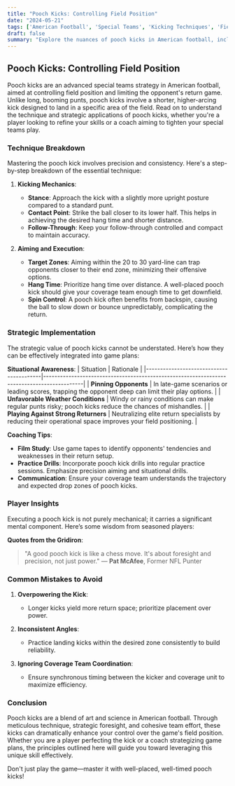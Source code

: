```yaml
---
title: "Pooch Kicks: Controlling Field Position"
date: "2024-05-21"
tags: ['American Football', 'Special Teams', 'Kicking Techniques', 'Field Position', 'Strategy', 'Coaching', 'Player Tips', 'Game Management']
draft: false
summary: "Explore the nuances of pooch kicks in American football, including tactical execution, aiming for specific field areas, and minimizing return threats."
---
```


## Pooch Kicks: Controlling Field Position

Pooch kicks are an advanced special teams strategy in American football, aimed at controlling field position and limiting the opponent's return game. Unlike long, booming punts, pooch kicks involve a shorter, higher-arcing kick designed to land in a specific area of the field. Read on to understand the technique and strategic applications of pooch kicks, whether you're a player looking to refine your skills or a coach aiming to tighten your special teams play.

### **Technique Breakdown**

Mastering the pooch kick involves precision and consistency. Here's a step-by-step breakdown of the essential technique:

1. **Kicking Mechanics**:
    - **Stance**: Approach the kick with a slightly more upright posture compared to a standard punt.
    - **Contact Point**: Strike the ball closer to its lower half. This helps in achieving the desired hang time and shorter distance.
    - **Follow-Through**: Keep your follow-through controlled and compact to maintain accuracy.

2. **Aiming and Execution**:
    - **Target Zones**: Aiming within the 20 to 30 yard-line can trap opponents closer to their end zone, minimizing their offensive options.
    - **Hang Time**: Prioritize hang time over distance. A well-placed pooch kick should give your coverage team enough time to get downfield.
    - **Spin Control**: A pooch kick often benefits from backspin, causing the ball to slow down or bounce unpredictably, complicating the return.

### **Strategic Implementation**

The strategic value of pooch kicks cannot be understated. Here’s how they can be effectively integrated into game plans:

**Situational Awareness**:
| Situation                               | Rationale                                                                                  |
|-----------------------------------------|--------------------------------------------------------------------------------------------|
| **Pinning Opponents**                   | In late-game scenarios or leading scores, trapping the opponent deep can limit their play options. |
| **Unfavorable Weather Conditions**      | Windy or rainy conditions can make regular punts risky; pooch kicks reduce the chances of mishandles. |
| **Playing Against Strong Returners**    | Neutralizing elite return specialists by reducing their operational space improves your field positioning. |

**Coaching Tips**:
- **Film Study**: Use game tapes to identify opponents' tendencies and weaknesses in their return setup.
- **Practice Drills**: Incorporate pooch kick drills into regular practice sessions. Emphasize precision aiming and situational drills.
- **Communication**: Ensure your coverage team understands the trajectory and expected drop zones of pooch kicks.

### **Player Insights**

Executing a pooch kick is not purely mechanical; it carries a significant mental component. Here’s some wisdom from seasoned players:

**Quotes from the Gridiron**:
> "A good pooch kick is like a chess move. It's about foresight and precision, not just power." — **Pat McAfee**, Former NFL Punter

### **Common Mistakes to Avoid**

1. **Overpowering the Kick**:
   - Longer kicks yield more return space; prioritize placement over power.
  
2. **Inconsistent Angles**:
   - Practice landing kicks within the desired zone consistently to build reliability.

3. **Ignoring Coverage Team Coordination**:
   - Ensure synchronous timing between the kicker and coverage unit to maximize efficiency.

### **Conclusion**

Pooch kicks are a blend of art and science in American football. Through meticulous technique, strategic foresight, and cohesive team effort, these kicks can dramatically enhance your control over the game's field position. Whether you are a player perfecting the kick or a coach strategizing game plans, the principles outlined here will guide you toward leveraging this unique skill effectively.

Don't just play the game—master it with well-placed, well-timed pooch kicks!
